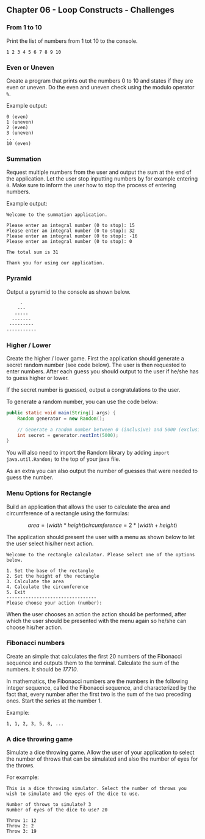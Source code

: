 ## Chapter 06 - Loop Constructs - Challenges

### From 1 to 10

Print the list of numbers from 1 tot 10 to the console.

```text
1 2 3 4 5 6 7 8 9 10
```

### Even or Uneven

Create a program that prints out the numbers 0 to 10 and states if they are even or uneven. Do the even and uneven check using the modulo operator `%`.

Example output:

```text
0 (even)
1 (uneven)
2 (even)
3 (uneven)
...
10 (even)
```

### Summation

Request multiple numbers from the user and output the sum at the end of the application. Let the user stop inputting numbers by for example entering `0`. Make sure to inform the user how to stop the process of entering numbers.

Example output:

```text
Welcome to the summation application.

Please enter an integral number (0 to stop): 15
Please enter an integral number (0 to stop): 32
Please enter an integral number (0 to stop): -16
Please enter an integral number (0 to stop): 0

The total sum is 31

Thank you for using our application.
```

### Pyramid

Output a pyramid to the console as shown below.

```text
     -
    ---
   -----
  -------
 ---------
-----------
```

### Higher / Lower

Create the higher / lower game. First the application should generate a secret random number (see code below). The user is then requested to enter numbers. After each guess you should output to the user if he/she has to guess higher or lower.

If the secret number is guessed, output a congratulations to the user.

To generate a random number, you can use the code below:

```java
public static void main(String[] args) {
    Random generator = new Random();

    // Generate a random number between 0 (inclusive) and 5000 (exclusive)
    int secret = generator.nextInt(5000);
}
```

You will also need to import the Random library by adding `import java.util.Random;` to the top of your java file.

As an extra you can also output the number of guesses that were needed to guess the number.

### Menu Options for Rectangle

Build an application that allows the user to calculate the area and circumference of a rectangle using the formulas:

```math
area = (width * height)
circumference = 2 * (width + height)
```

The application should present the user with a menu as shown below to let the user select his/her next action.

```text
Welcome to the rectangle calculator. Please select one of the options below.

1. Set the base of the rectangle
2. Set the height of the rectangle
3. Calculate the area
4. Calculate the circumference
5. Exit
---------------------------------
Please choose your action (number):
```

When the user chooses an action the action should be performed, after which the user should be presented with the menu again so he/she can choose his/her action.

### Fibonacci numbers

Create an simple that calculates the first 20 numbers of the Fibonacci sequence and outputs them to the terminal. Calculate the sum of the numbers. It should be _17710_.

In mathematics, the Fibonacci numbers are the numbers in the following integer sequence, called the Fibonacci sequence, and characterized by the fact that, every number after the first two is the sum of the two preceding ones. Start the series at the number 1.

Example:

```text
1, 1, 2, 3, 5, 8, ...
```

### A dice throwing game

Simulate a dice throwing game. Allow the user of your application to select the number of throws that can be simulated and also the number of eyes for the throws.

For example:

```text
This is a dice throwing simulator. Select the number of throws you wish to simulate and the eyes of the dice to use.

Number of throws to simulate? 3
Number of eyes of the dice to use? 20

Throw 1: 12
Throw 2: 2
Throw 3: 19
```